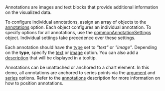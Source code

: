Annotations are images and text blocks that provide additional information on the visualized data.

To configure individual annotations, assign an array of objects to the [annotations](/Documentation/ApiReference/Data_Visualization_Widgets/dxChart/Configuration/annotations/) option. Each object configures an individual annotation. To specify options for all annotations, use the [commonAnnotationSettings](/Documentation/ApiReference/Data_Visualization_Widgets/dxChart/Configuration/commonAnnotationSettings/) object. Individual settings take precedence over these settings.

Each annotation should have the [type](/Documentation/ApiReference/Data_Visualization_Widgets/dxChart/Configuration/annotations/#type) set to *"text"* or *"image"*. Depending on the **type**, specify the [text](/Documentation/ApiReference/Data_Visualization_Widgets/dxChart/Configuration/annotations/#text) or [image](/Documentation/ApiReference/Data_Visualization_Widgets/dxChart/Configuration/annotations/image/) option. You can also add a [description](/Documentation/ApiReference/Data_Visualization_Widgets/dxChart/Configuration/annotations/#description) that will be displayed in a tooltip.

Annotations can be unattached or anchored to a chart element. In this demo, all annotations are anchored to series points via the [argument](/Documentation/ApiReference/Data_Visualization_Widgets/dxChart/Configuration/annotations/#argument) and [series](/Documentation/ApiReference/Data_Visualization_Widgets/dxChart/Configuration/annotations/#series) options. Refer to the [annotations](/Documentation/ApiReference/Data_Visualization_Widgets/dxChart/Configuration/annotations/) description for more information on how to position annotations.